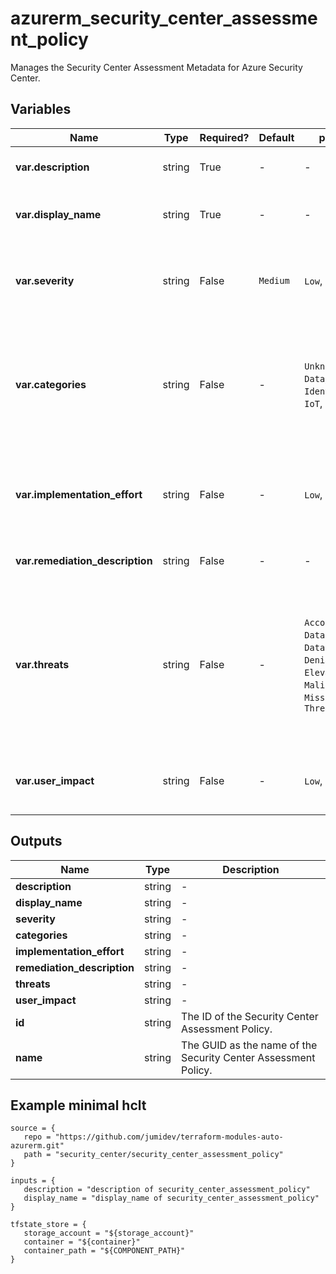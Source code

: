 # azurerm_security_center_assessment_policy

Manages the Security Center Assessment Metadata for Azure Security Center.

## Variables

| Name | Type | Required? |  Default  |  possible values |  Description |
| ---- | ---- | --------- |  ----------- | ----------- | ----------- |
| **var.description** | string | True | -  |  -  |  The description of the Security Center Assessment. | 
| **var.display_name** | string | True | -  |  -  |  The user-friendly display name of the Security Center Assessment. | 
| **var.severity** | string | False | `Medium`  |  `Low`, `Medium`, `High`  |  The severity level of the Security Center Assessment. Possible values are `Low`, `Medium` and `High`. Defaults to `Medium`. | 
| **var.categories** | string | False | -  |  `Unknown`, `Compute`, `Data`, `IdentityAndAccess`, `IoT`, `Networking`  |  A list of the categories of resource that is at risk when the Security Center Assessment is unhealthy. Possible values are `Unknown`, `Compute`, `Data`, `IdentityAndAccess`, `IoT` and `Networking`. | 
| **var.implementation_effort** | string | False | -  |  `Low`, `Moderate`, `High`  |  The implementation effort which is used to remediate the Security Center Assessment. Possible values are `Low`, `Moderate` and `High`. | 
| **var.remediation_description** | string | False | -  |  -  |  The description which is used to mitigate the security issue. | 
| **var.threats** | string | False | -  |  `AccountBreach`, `DataExfiltration`, `DataSpillage`, `DenialOfService`, `ElevationOfPrivilege`, `MaliciousInsider`, `MissingCoverage`, `ThreatResistance`  |  A list of the threat impacts for the Security Center Assessment. Possible values are `AccountBreach`, `DataExfiltration`, `DataSpillage`, `DenialOfService`, `ElevationOfPrivilege`, `MaliciousInsider`, `MissingCoverage` and `ThreatResistance`. | 
| **var.user_impact** | string | False | -  |  `Low`, `Moderate`, `High`  |  The user impact of the Security Center Assessment. Possible values are `Low`, `Moderate` and `High`. | 



## Outputs

| Name | Type | Description |
| ---- | ---- | --------- | 
| **description** | string  | - | 
| **display_name** | string  | - | 
| **severity** | string  | - | 
| **categories** | string  | - | 
| **implementation_effort** | string  | - | 
| **remediation_description** | string  | - | 
| **threats** | string  | - | 
| **user_impact** | string  | - | 
| **id** | string  | The ID of the Security Center Assessment Policy. | 
| **name** | string  | The GUID as the name of the Security Center Assessment Policy. | 

## Example minimal hclt

```hcl
source = {
   repo = "https://github.com/jumidev/terraform-modules-auto-azurerm.git" 
   path = "security_center/security_center_assessment_policy" 
}

inputs = {
   description = "description of security_center_assessment_policy" 
   display_name = "display_name of security_center_assessment_policy" 
}

tfstate_store = {
   storage_account = "${storage_account}" 
   container = "${container}" 
   container_path = "${COMPONENT_PATH}" 
}


```